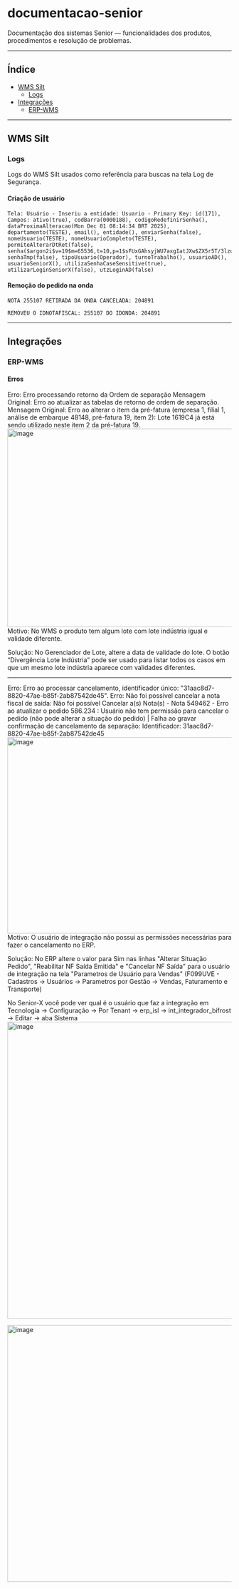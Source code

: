 # documentacao-senior
Documentação dos sistemas Senior — funcionalidades dos produtos, procedimentos e resolução de problemas.

---

## Índice
- [WMS Silt](#wms-silt)
  - [Logs](#logs)
- [Integrações](#integrações)
  - [ERP-WMS](#erp-wms)

---

## WMS Silt

### Logs
Logs do WMS Silt usados como referência para buscas na tela Log de Segurança.

#### Criação de usuário

```log
Tela: Usuário - Inseriu a entidade: Usuario - Primary Key: id(171), Campos: ativo(true), codBarra(0000188), codigoRedefinirSenha(), dataProximaAlteracao(Mon Dec 01 08:14:34 BRT 2025), departamento(TESTE), email(), entidade(), enviarSenha(false), nomeUsuario(TESTE), nomeUsuarioCompleto(TESTE), permiteAlterarDtRet(false), senha($argon2i$v=19$m=65536,t=10,p=1$sFUxGAhsyjWU7axgIatJXw$ZX5r5T/3lzuwgdSXMBGBISajk4Knh87ZDf5Ok5VtNJ0), senhaTmp(false), tipoUsuario(Operador), turnoTrabalho(), usuarioAD(), usuarioSeniorX(), utilizaSenhaCaseSensitive(true), utilizarLoginSeniorX(false), utzLoginAD(false)
```

#### Remoção do pedido na onda

```log
NOTA 255107 RETIRADA DA ONDA CANCELADA: 204891
```
```log
REMOVEU O IDNOTAFISCAL: 255107 DO IDONDA: 204891
```

---

## Integrações

### ERP-WMS
#### Erros

Erro: Erro processando retorno da Ordem de separação Mensagem Original: Erro ao atualizar as tabelas de retorno de ordem de separação. Mensagem Original: Erro ao alterar o item da pré-fatura (empresa 1, filial 1, análise de embarque 48148, pré-fatura 19, item 2): Lote 1619C4 já está sendo utilizado neste item 2 da pré-fatura 19.
<img width="1699" height="445" alt="image" src="https://github.com/user-attachments/assets/068fad78-ab26-4e0e-a66b-e8f635e181b4" />
Motivo: No WMS o produto tem algum lote com lote indústria igual e validade diferente.

Solução: No Gerenciador de Lote, altere a data de validade do lote. O botão “Divergência Lote Indústria” pode ser usado para listar todos os casos em que um mesmo lote indústria aparece com validades diferentes.

***

Erro:	Erro ao processar cancelamento, identificador único: "31aac8d7-8820-47ae-b85f-2ab87542de45". Erro: Não foi possível cancelar a nota fiscal de saída: Não foi possível Cancelar a(s) Nota(s) - Nota 549462 - Erro ao atualizar o pedido 586.234 : Usuário não tem permissão para cancelar o pedido (não pode alterar a situação do pedido) | Falha ao gravar confirmação de cancelamento da separação: Identificador: 31aac8d7-8820-47ae-b85f-2ab87542de45
<img width="1717" height="440" alt="image" src="https://github.com/user-attachments/assets/5430f49c-c7df-494c-a460-f020d21a8c4e" />
Motivo: O usuário de integração não possui as permissões necessárias para fazer o cancelamento no ERP.

Solução: No ERP altere o valor para Sim nas linhas "Alterar Situação Pedido", "Reabilitar NF Saída Emitida" e "Cancelar NF Saída" para o usuário de integração na tela "Parametros de Usuário para Vendas" (F099UVE - Cadastros -> Usuários -> Parametros por Gestão -> Vendas, Faturamento e Transporte)

No Senior-X você pode ver qual é o usuário que faz a integração em Tecnologia -> Configuração -> Por Tenant -> erp_isl -> int_integrador_bifrost -> Editar -> aba Sistema
<img width="1715" height="666" alt="image" src="https://github.com/user-attachments/assets/da52bdbd-f364-4311-978d-980a4df2a39a" />

<img width="950" height="576" alt="image" src="https://github.com/user-attachments/assets/0e8b6559-8f70-41a4-a1be-e1f8c76d1561" />





